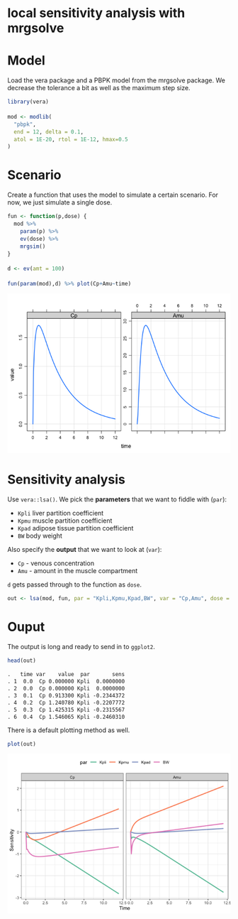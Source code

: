 local sensitivity analysis with mrgsolve
================

# Model

Load the vera package and a PBPK model from the mrgsolve package. We
decrease the tolerance a bit as well as the maximum step size.

``` r
library(vera)

mod <- modlib(
  "pbpk", 
  end = 12, delta = 0.1, 
  atol = 1E-20, rtol = 1E-12, hmax=0.5
)
```

# Scenario

Create a function that uses the model to simulate a certain scenario.
For now, we just simulate a single dose.

``` r
fun <- function(p,dose) {
  mod %>% 
    param(p) %>% 
    ev(dose) %>% 
    mrgsim()
}

d <- ev(amt = 100)

fun(param(mod),d) %>% plot(Cp+Amu~time)
```

![](man/images/readme-unnamed-chunk-2-1.png)<!-- -->

# Sensitivity analysis

Use `vera::lsa()`. We pick the **parameters** that we want to fiddle
with (`par`):

  - `Kpli` liver partition coefficient
  - `Kpmu` muscle partition coefficient
  - `Kpad` adipose tissue partition coefficient
  - `BW` body weight

Also specify the **output** that we want to look at (`var`):

  - `Cp` - venous concentration
  - `Amu` - amount in the muscle compartment

`d` gets passed through to the function as
`dose`.

``` r
out <- lsa(mod, fun, par = "Kpli,Kpmu,Kpad,BW", var = "Cp,Amu", dose = d)
```

# Ouput

The output is long and ready to send in to `ggplot2`.

``` r
head(out)
```

    .   time var    value  par       sens
    . 1  0.0  Cp 0.000000 Kpli  0.0000000
    . 2  0.0  Cp 0.000000 Kpli  0.0000000
    . 3  0.1  Cp 0.913300 Kpli -0.2344372
    . 4  0.2  Cp 1.240780 Kpli -0.2207772
    . 5  0.3  Cp 1.425315 Kpli -0.2315567
    . 6  0.4  Cp 1.546065 Kpli -0.2460310

There is a default plotting method as well.

``` r
plot(out)
```

![](man/images/readme-unnamed-chunk-5-1.png)<!-- -->
